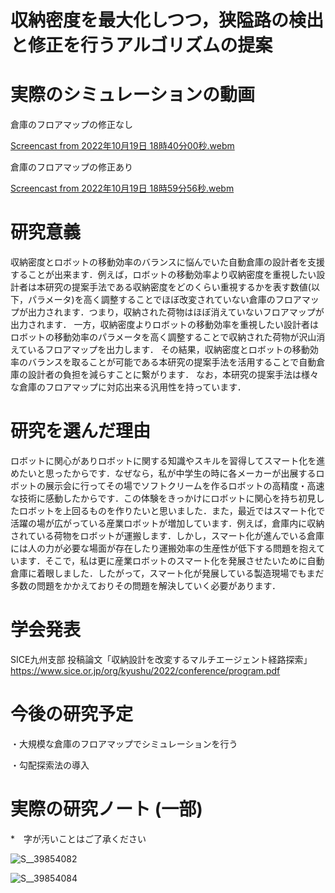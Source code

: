 # 収納密度を最大化しつつ，狭隘路の検出と修正を行うアルゴリズムの提案

# 実際のシミュレーションの動画
倉庫のフロアマップの修正なし

[Screencast from 2022年10月19日 18時40分00秒.webm](https://user-images.githubusercontent.com/63102510/200446607-304f3a74-6868-4ae0-b66d-78d1de3cb1a4.webm)

倉庫のフロアマップの修正あり

[Screencast from 2022年10月19日 18時59分56秒.webm](https://user-images.githubusercontent.com/63102510/200446722-070480ce-7896-49b9-9fc2-48467b39af85.webm)

# 研究意義
収納密度とロボットの移動効率のバランスに悩んでいた自動倉庫の設計者を支援することが出来ます．例えば，ロボットの移動効率より収納密度を重視したい設計者は本研究の提案手法である収納密度をどのくらい重視するかを表す数値(以下，パラメータ)を高く調整することでほぼ改変されていない倉庫のフロアマップが出力されます．つまり，収納された荷物はほぼ消えていないフロアマップが出力されます．
一方，収納密度よりロボットの移動効率を重視したい設計者はロボットの移動効率のパラメータを高く調整することで収納された荷物が沢山消えているフロアマップを出力します．
その結果，収納密度とロボットの移動効率のバランスを取ることが可能である本研究の提案手法を活用することで自動倉庫の設計者の負担を減らすことに繋がります．
なお，本研究の提案手法は様々な倉庫のフロアマップに対応出来る汎用性を持っています．

# 研究を選んだ理由
ロボットに関心がありロボットに関する知識やスキルを習得してスマート化を進めたいと思ったからです．なぜなら，私が中学生の時に各メーカーが出展するロボットの展示会に行ってその場でソフトクリームを作るロボットの高精度・高速な技術に感動したからです．この体験をきっかけにロボットに関心を持ち初見したロボットを上回るものを作りたいと思いました．また，最近ではスマート化で活躍の場が広がっている産業ロボットが増加しています．例えば，倉庫内に収納されている荷物をロボットが運搬します．しかし，スマート化が進んでいる倉庫には人の力が必要な場面が存在したり運搬効率の生産性が低下する問題を抱えています．そこで，私は更に産業ロボットのスマート化を発展させたいために自動倉庫に着眼しました．したがって，スマート化が発展している製造現場でもまだ多数の問題をかかえておりその問題を解決していく必要があります．

# 学会発表

SICE九州支部 
投稿論文「収納設計を改変するマルチエージェント経路探索」
https://www.sice.or.jp/org/kyushu/2022/conference/program.pdf

# 今後の研究予定

・大規模な倉庫のフロアマップでシミュレーションを行う


・勾配探索法の導入

# 実際の研究ノート (一部)



*　字が汚いことはご了承ください


![S__39854082](https://user-images.githubusercontent.com/63102510/200448837-5d89c7d0-005c-4a66-948c-7351352dd759.jpg)

![S__39854084](https://user-images.githubusercontent.com/63102510/200448845-81696cde-3e29-41e4-a0c8-fc6b84db7d5a.jpg)


